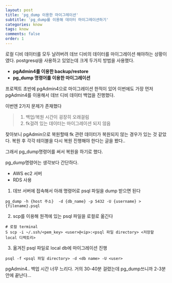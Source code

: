 ```yaml
---
layout: post
title: 'pg_dump 이용한 마이그레이션'
subtitle: 'pg_dump를 이용해 데이터 마이그레이션하기'
categories: know
tags: know
comments: false
order: 1
---
```


로컬 디비 데이터를 모두 날려버려 데브 디비의 데이터를 마이그레이션 해야하는 상황이였다. postgresql을 사용하고 있었는데 크게 두가지 방법을 사용했다.      

- __pgAdmin4를 이용한 backup/restore__   
- __pg_dump 명령어를 이용한 마이그레이션__


프로젝트 초반에 pgAdmin4으로 마이그레이션 한적이 있어 이번에도 가장 먼저 pgAdmin4를 이용해서 데브 디비 데이터 백업을 진행했다.   

이번엔 2가지 문제가 존재했다
> 1. 백업/복원 시간이 굉장히 오래걸림
> 2. fk걸려 있는 데이터는 마이그레이션 되지 않음    



찾아보니 pgAdmin으로 복원할때 fk 관련 데이터가 복원되지 않는 경우가 있는 것 같았다. 복원 후 각각 테이블을 다시 복원 진행해야 한다는 글을 봤다.. 

그래서 pg_dump명령어를 써서 복원을 하기로 했다.   

pg_dump명령어는 생각보다 간단하다.  

- AWS ec2 서버
- RDS 사용

1. 데브 서버에 접속해서 아래 명령어로 psql 파일을 dump 받으면 된다
```shell
pg_dump -h {host 주소}  -d {db_name} -p 5432 -U {username} > {filename}.psql
```   


2. scp를 이용해 원격에 있는 psql 파일을 로컬로 옮긴다
```shell
# 로컬 terminal
S scp -i ~/.ssh/<pem_key> <user>@<ip>:<psql 파일 directory> <저장할 local 디렉토리>
```

3. 옮겨진 psql 파일로 local db에 마이그레이션 진행
```shell
psql -f <psql 파일 directory> -d <db name> -U <user>
```

pgAdmin4.. 백업 시간 너무 느리다. 거의 30-40분 걸렸는데 pg_dump쓰니까 2-3분 안에 끝난다...
